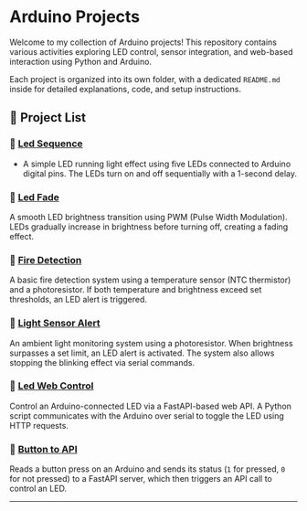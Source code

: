 # Arduino Projects

Welcome to my collection of Arduino projects! This repository contains various activities exploring LED control, sensor integration, and web-based interaction using Python and Arduino.

Each project is organized into its own folder, with a dedicated `README.md` inside for detailed explanations, code, and setup instructions.

## 📂 **Project List**  

### 🔹 [Led Sequence](https://github.com/AlBelarmino/CSelective_Iot/tree/main/Led%20sequence)
- A simple LED running light effect using five LEDs connected to Arduino digital pins. The LEDs turn on and off sequentially with a 1-second delay.

### 🔹 **[Led Fade](./Led%20Fade/)**
A smooth LED brightness transition using PWM (Pulse Width Modulation). LEDs gradually increase in brightness before turning off, creating a fading effect.

### 🔹 **[Fire Detection](./Fire%20Detection/)**
A basic fire detection system using a temperature sensor (NTC thermistor) and a photoresistor. If both temperature and brightness exceed set thresholds, an LED alert is triggered.

### 🔹 **[Light Sensor Alert](./Light%20Sensor%20Alert/)**
An ambient light monitoring system using a photoresistor. When brightness surpasses a set limit, an LED alert is activated. The system also allows stopping the blinking effect via serial commands.

### 🔹 **[Led Web Control](./Led%20Web%20Control/)**
Control an Arduino-connected LED via a FastAPI-based web API. A Python script communicates with the Arduino over serial to toggle the LED using HTTP requests.

### 🔹 **[Button to API](./Button%20to%20API/)**
Reads a button press on an Arduino and sends its status (`1` for pressed, `0` for not pressed) to a FastAPI server, which then triggers an API call to control an LED.

---
